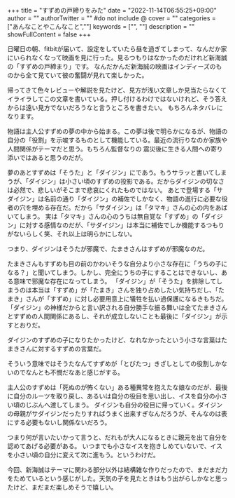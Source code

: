 +++
title = "すずめの戸締りをみた"
date = "2022-11-14T06:55:25+09:00"
author = ""
authorTwitter = "" #do not include @
cover = ""
categories = ["あんなことやこんなこと",""]
keywords = ["", ""]
description = ""
showFullContent = false
+++

日曜日の朝、fitbitが届いて、設定をしていたら昼を過ぎてしまって、なんだか家にいられなくなって映画を見に行った。見るつもりはなかったのだけれど新海誠の「すずめの戸締まり」です。
なんだかんだ新海誠の映画はインディーズのものから全て見ていて彼の奮闘が見れて楽しかった。

帰ってきて色々レビューや解説を見たけど、見方が浅い文章しか見当たらなくてイライラしてこの文章を書いている。押し付けるわけではないけれど、そう答えからは遠い見方でないだろうなと言うところを書きたい。
もちろんネタバレになります。

物語は主人公すずめの夢の中から始まる。この夢は後で明らかになるが、物語の自分の「役割」を示唆するものとして機能している。最近の流行りなのか家族や人間関係がテーマだと思う。もちろん監督なりの
震災後に生きる人間への寄り添いではあると思うのだが。

夢のあとすずめは「そうた」と「ダイジン」にであう。もうサラッと書いてしまうが、「ダイジン」は小さい頃のすずめの投影である。だからダイジンの切なさは必然で、悲しいがそこまで悲哀にくれたものではない。
あとで登場する「サダイジン」は名前の通り「ダイジン」の補佐でしかなく、物語の進行に必要な役者の穴を埋める存在だ。だから「サダイジン」は「タマキ」さんの心の内をあばいてしまう。
実は「タマキ」さんの心のうちは無自覚な「すずめ」の「ダイジン」に対する感情なのだが、「サダイジン」は本当に補佐でしか機能するつもりがないらしく笑、それ以上は明らかにしない。

つまり、ダイジンはそうたが邪魔で、たまきさんはすずめが邪魔なのだ。

たまきさんもすずめも目の前のかわいそうな自分より小さな存在に「うちの子になる？」と聞いてしまう。しかし、完全にうちの子にすることはできないし、ある意味で邪魔な存在になってしまう。
「ダイジン」が「そうた」を排除してしまうのは本当は「すずめ」が「たまき」さんを独り占めしたい気持ちだし、「たまき」さんが「すずめ」に対し必要用意上に犠牲を払い過保護になるきもちだ。
「ダイジン」の神様だからと言い訳される自分勝手な振る舞いは全てたまきさんとすずめの人間関係にあるし、それが成立しないことも最後に「ダイジン」が示すとおりだ。

ダイジンのすずめの子になりたかったけど、なれなかったという小さな言葉はたまきさんに対するすずめの言葉だ。

そういう意味ではそうたなんてすずめが「とびたつ」きざしとしての役割しかないのでなんとも不憫だなあと感じがする。

主人公のすずめは「死ぬのが怖くない」ある種異常を抱えたな娘なのだが、最後に自分のルーツを取り戻し、あるいは自分の役目を思い出し、イスを自分の小さい頃のじぶんへ渡してしまう。
ダイジンも自分の役目に帰っていく。ダイジンの母親がサダイジンだったりすればうまく出来すぎなんだろうが、そんなのは表にする必要もないし関係ないだろう。

つまり何が言いたいかって言うと、だれもが大人になるときに親元を出て自分を認めてあげる必要がある。
いつまでも小さなイスを抱きしめていないで、イスを小さい頃の自分に変えて次に進もう。というわけだ。

今回、新海誠はテーマに関わる部分以外は結構雑な作りだったので、まだまだ力をためているという感じがした。天気の子を見たときはもう出がらしかなと思ったけど、まだまだ楽しめそうで嬉しい。
